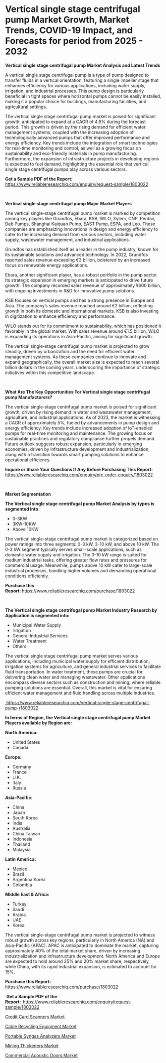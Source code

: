 <p><h1>Vertical single stage centrifugal pump Market Growth, Market Trends, COVID-19 Impact, and Forecasts for period from 2025 - 2032</h1></p><p><strong>Vertical single stage centrifugal pump Market Analysis and Latest Trends</strong></p>
<p><p>A vertical single stage centrifugal pump is a type of pump designed to transfer fluids in a vertical orientation, featuring a single impeller stage that enhances efficiency for various applications, including water supply, irrigation, and industrial processes. This pump design is particularly beneficial in tight spaces where horizontal pumps cannot be easily installed, making it a popular choice for buildings, manufacturing facilities, and agricultural settings.</p><p>The vertical single stage centrifugal pump market is poised for significant growth, anticipated to expand at a CAGR of 4.9% during the forecast period. This growth is driven by the rising demand for efficient water management systems, coupled with the increasing adoption of technologically advanced pumps that offer improved performance and energy efficiency. Key trends include the integration of smart technologies for real-time monitoring and control, as well as a growing focus on sustainability and eco-friendly materials in pump manufacturing. Furthermore, the expansion of infrastructure projects in developing regions is expected to fuel demand, highlighting the essential role that vertical single stage centrifugal pumps play across various sectors.</p></p>
<p><strong>Get a Sample PDF of the Report:&nbsp;</strong> <a href="https://www.reliableresearchiq.com/enquiry/request-sample/1803022?utm_campaign=1119&utm_medium=2&utm_source=Github&utm_content=ia&utm_term=10042025&utm_id=vertical-single-stage-centrifugal-pump">https://www.reliableresearchiq.com/enquiry/request-sample/1803022</a></p>
<p>&nbsp;</p>
<p><strong>Vertical single stage centrifugal pump Major Market Players</strong></p>
<p><p>The vertical single-stage centrifugal pump market is marked by competition among key players like Grundfos, Ebara, KSB, WILO, Xylem, CNP, Pentair, Dab Pumps, Shanghai Kaiquan Pump, EAST Pump, ESPA, and Leo. These companies are emphasizing innovations in design and energy efficiency to cater to the increasing demand from various sectors, including water supply, wastewater management, and industrial applications.</p><p>Grundfos has established itself as a leader in the pump industry, known for its sustainable solutions and advanced technology. In 2022, Grundfos reported sales revenue exceeding €3 billion, bolstered by an increased focus on renewable energy applications.</p><p>Ebara, another significant player, has a robust portfolio in the pump sector. Its strategic expansion in emerging markets is anticipated to drive future growth. The company recorded sales revenue of approximately ¥600 billion, with ongoing investments in R&D for innovative pump solutions.</p><p>KSB focuses on vertical pumps and has a strong presence in Europe and Asia. The company’s sales revenue reached around €2 billion, reflecting growth in both its domestic and international markets. KSB is also investing in digitization to enhance efficiency and performance.</p><p>WILO stands out for its commitment to sustainability, which has positioned it favorably in the global market. With sales revenue around €1.5 billion, WILO is expanding its operations in Asia-Pacific, aiming for significant growth.</p><p>The vertical single-stage centrifugal pump market is projected to grow steadily, driven by urbanization and the need for efficient water management systems. As these companies continue to innovate and expand geographically, the overall market size is expected to reach several billion dollars in the coming years, underscoring the importance of strategic initiatives within this competitive landscape.</p></p>
<p>&nbsp;</p>
<p><strong>What Are The Key Opportunities For Vertical single stage centrifugal pump Manufacturers?</strong></p>
<p><p>The vertical single-stage centrifugal pump market is poised for significant growth, driven by rising demand in water and wastewater management, agriculture, and industrial applications. As of 2023, the market is witnessing a CAGR of approximately 5%, fueled by advancements in pump design and energy efficiency. Key trends include increased adoption of IoT-enabled pumps for real-time monitoring and maintenance. The growing focus on sustainable practices and regulatory compliance further propels demand. Future outlook suggests robust expansion, particularly in emerging economies, driven by infrastructure development and industrialization, along with a transition towards smart pumping solutions to enhance operational efficiency.</p></p>
<p><strong>Inquire or Share Your Questions If Any Before Purchasing This Report:</strong> <a href="https://www.reliableresearchiq.com/enquiry/pre-order-enquiry/1803022?utm_campaign=1119&utm_medium=2&utm_source=Github&utm_content=ia&utm_term=10042025&utm_id=vertical-single-stage-centrifugal-pump">https://www.reliableresearchiq.com/enquiry/pre-order-enquiry/1803022</a></p>
<p>&nbsp;</p>
<p><strong>Market Segmentation</strong></p>
<p><strong>The Vertical single stage centrifugal pump Market Analysis by types is segmented into:</strong></p>
<p><ul><li>0-3KW</li><li>3KW-10KW</li><li>Above 10KW</li></ul></p>
<p><p>The vertical single-stage centrifugal pump market is categorized based on power ratings into three segments: 0-3 kW, 3-10 kW, and above 10 kW. The 0-3 kW segment typically serves small-scale applications, such as domestic water supply and irrigation. The 3-10 kW range is suited for medium industrial tasks, offering greater flow rates and pressures for commercial usage. Meanwhile, pumps above 10 kW cater to large-scale industrial processes, handling higher volumes and demanding operational conditions efficiently.</p></p>
<p><strong>Purchase this Report:&nbsp;</strong><a href="https://www.reliableresearchiq.com/purchase/1803022?utm_campaign=1119&utm_medium=2&utm_source=Github&utm_content=ia&utm_term=10042025&utm_id=vertical-single-stage-centrifugal-pump">https://www.reliableresearchiq.com/purchase/1803022</a></p>
<p>&nbsp;</p>
<p><strong>The Vertical single stage centrifugal pump Market Industry Research by Application is segmented into:</strong></p>
<p><ul><li>Municipal Water Supply</li><li>Irrigation</li><li>General Industrial Services</li><li>Water Treatment</li><li>Others</li></ul></p>
<p><p>The vertical single stage centrifugal pump market serves various applications, including municipal water supply for efficient distribution, irrigation systems for agriculture, and general industrial services to facilitate fluid transportation. In water treatment, these pumps are crucial for delivering clean water and managing wastewater. Other applications encompass diverse sectors such as construction and mining, where reliable pumping solutions are essential. Overall, this market is vital for ensuring efficient water management and fluid handling across multiple industries.</p></p>
<p><a href="https://www.reliableresearchiq.com/vertical-single-stage-centrifugal-pump-r1803022?utm_campaign=1119&utm_medium=2&utm_source=Github&utm_content=ia&utm_term=10042025&utm_id=vertical-single-stage-centrifugal-pump">&nbsp;https://www.reliableresearchiq.com/vertical-single-stage-centrifugal-pump-r1803022</a></p>
<p><strong>In terms of Region, the Vertical single stage centrifugal pump Market Players available by Region are:</strong></p>
<p>
    <p> <strong> North America: </strong>
        <ul>
            <li>United States</li>
            <li>Canada</li>
        </ul>
        </p> 
    <p> <strong> Europe: </strong>
        <ul>
            <li>Germany</li>
            <li>France</li>
            <li>U.K.</li>
            <li>Italy</li>
            <li>Russia</li>
        </ul>
        </p> 
    <p> <strong> Asia-Pacific: </strong>
        <ul>
            <li>China</li>
            <li>Japan</li>
            <li>South Korea</li>
            <li>India</li>
            <li>Australia</li>
            <li>China Taiwan</li>
            <li>Indonesia</li>
            <li>Thailand</li>
            <li>Malaysia</li>
        </ul>
        </p> 
    <p> <strong> Latin America: </strong>
        <ul>
            <li>Mexico</li>
            <li>Brazil</li>
            <li>Argentina Korea</li>
            <li>Colombia</li>
        </ul>
        </p> 
    <p> <strong> Middle East & Africa: </strong>
        <ul>
            <li>Turkey</li>
            <li>Saudi</li>
            <li>Arabia</li>
            <li>UAE</li>
            <li>Korea</li>
        </ul>
    </p>
    </p>
<p><p>The vertical single-stage centrifugal pump market is projected to witness robust growth across key regions, particularly in North America (NA) and Asia-Pacific (APAC). APAC is anticipated to dominate the market, capturing approximately 40% of the total market share, driven by increasing industrialization and infrastructure development. North America and Europe are expected to hold around 25% and 20% market share, respectively, while China, with its rapid industrial expansion, is estimated to account for 15%.</p></p>
<p><strong>Purchase this Report: </strong><a href="https://www.reliableresearchiq.com/purchase/1803022?utm_campaign=1119&utm_medium=2&utm_source=Github&utm_content=ia&utm_term=10042025&utm_id=vertical-single-stage-centrifugal-pump">https://www.reliableresearchiq.com/purchase/1803022</a></p>
<p>&nbsp;<strong>Get a Sample PDF of the Report:&nbsp;&nbsp;</strong><a href="https://www.reliableresearchiq.com/enquiry/request-sample/1803022?utm_campaign=1119&utm_medium=2&utm_source=Github&utm_content=ia&utm_term=10042025&utm_id=vertical-single-stage-centrifugal-pump">https://www.reliableresearchiq.com/enquiry/request-sample/1803022</a></p>
<p><strong></strong></p>
<p><p><a href="https://github.com/hoppeellia6b/Market-Research-Report-List-1/blob/main/credit-card-scanners-market.md?utm_campaign=1119&utm_medium=2&utm_source=Github&utm_content=ia&utm_term=10042025&utm_id=vertical-single-stage-centrifugal-pump">Credit Card Scanners Market</a></p><p><a href="https://github.com/kleyderoomes/Market-Research-Report-List-1/blob/main/cable-recycling-equipment-market.md?utm_campaign=1119&utm_medium=2&utm_source=Github&utm_content=ia&utm_term=10042025&utm_id=vertical-single-stage-centrifugal-pump">Cable Recycling Equipment Market</a></p><p><a href="https://github.com/cavushjla/Market-Research-Report-List-1/blob/main/portable-syngas-analyzers-market.md?utm_campaign=1119&utm_medium=2&utm_source=Github&utm_content=ia&utm_term=10042025&utm_id=vertical-single-stage-centrifugal-pump">Portable Syngas Analyzers Market</a></p><p><a href="https://github.com/evraltandre36/Market-Research-Report-List-1/blob/main/mining-thickeners-market.md?utm_campaign=1119&utm_medium=2&utm_source=Github&utm_content=ia&utm_term=10042025&utm_id=vertical-single-stage-centrifugal-pump">Mining Thickeners Market</a></p><p><a href="https://github.com/coricnzati/Market-Research-Report-List-1/blob/main/commercial-acoustic-doors-market.md?utm_campaign=1119&utm_medium=2&utm_source=Github&utm_content=ia&utm_term=10042025&utm_id=vertical-single-stage-centrifugal-pump">Commercial Acoustic Doors Market</a></p></p>